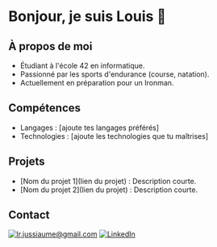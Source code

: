 # Bonjour, je suis Louis 👋

## À propos de moi
- Étudiant à l'école 42 en informatique.
- Passionné par les sports d'endurance (course, natation).
- Actuellement en préparation pour un Ironman.

## Compétences
- Langages : [ajoute tes langages préférés]
- Technologies : [ajoute les technologies que tu maîtrises]

## Projets
- [Nom du projet 1](lien du projet) : Description courte.
- [Nom du projet 2](lien du projet) : Description courte.

## Contact
[![lr.jussiaume@gmail.com](https://img.icons8.com/?size=100&id=7rhqrO588QcU&format=png&color=000000)](mailto:lr.jussiaume@gmail.com)
[![LinkedIn](https://img.icons8.com/?size=100&id=13930&format=png&color=000000)](https://www.linkedin.com/in/louis-robert-jussiaume-166263120/)

